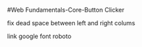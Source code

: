 #Web Fundamentals-Core-Button Clicker

fix dead space between left and right colums

link google font roboto